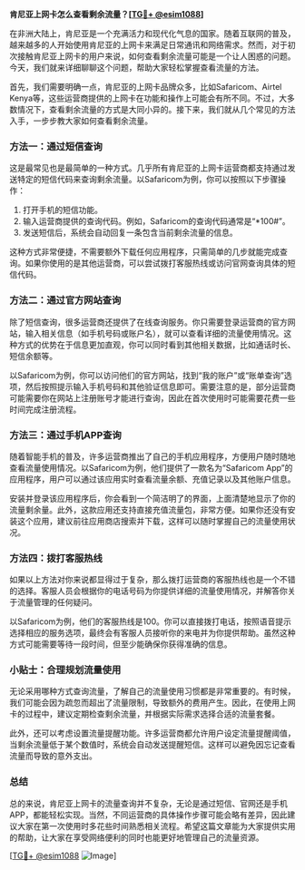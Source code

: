 **肯尼亚上网卡怎么查看剩余流量？[[TG💪+ @esim1088](https://t.me/s/esim1088)]**

在非洲大陆上，肯尼亚是一个充满活力和现代化气息的国家。随着互联网的普及，越来越多的人开始使用肯尼亚的上网卡来满足日常通讯和网络需求。然而，对于初次接触肯尼亚上网卡的用户来说，如何查看剩余流量可能是一个让人困惑的问题。今天，我们就来详细聊聊这个问题，帮助大家轻松掌握查看流量的方法。

首先，我们需要明确一点，肯尼亚的上网卡品牌众多，比如Safaricom、Airtel Kenya等，这些运营商提供的上网卡在功能和操作上可能会有所不同。不过，大多数情况下，查看剩余流量的方式是大同小异的。接下来，我们就从几个常见的方法入手，一步步教大家如何查看剩余流量。

### 方法一：通过短信查询

这是最常见也是最简单的一种方式。几乎所有肯尼亚的上网卡运营商都支持通过发送特定的短信代码来查询剩余流量。以Safaricom为例，你可以按照以下步骤操作：

1. 打开手机的短信功能。
2. 输入运营商提供的查询代码。例如，Safaricom的查询代码通常是“*100#”。
3. 发送短信后，系统会自动回复一条包含当前剩余流量的信息。

这种方式非常便捷，不需要额外下载任何应用程序，只需简单的几步就能完成查询。如果你使用的是其他运营商，可以尝试拨打客服热线或访问官网查询具体的短信代码。

### 方法二：通过官方网站查询

除了短信查询，很多运营商还提供了在线查询服务。你只需要登录运营商的官方网站，输入相关信息（如手机号码或账户名），就可以查看详细的流量使用情况。这种方式的优势在于信息更加直观，你可以同时看到其他相关数据，比如通话时长、短信余额等。

以Safaricom为例，你可以访问他们的官方网站，找到“我的账户”或“账单查询”选项，然后按照提示输入手机号码和其他验证信息即可。需要注意的是，部分运营商可能需要你在网站上注册账号才能进行查询，因此在首次使用时可能需要花费一些时间完成注册流程。

### 方法三：通过手机APP查询

随着智能手机的普及，许多运营商推出了自己的手机应用程序，方便用户随时随地查看流量使用情况。以Safaricom为例，他们提供了一款名为“Safaricom App”的应用程序，用户可以通过该应用实时查看流量余额、充值记录以及其他账户信息。

安装并登录该应用程序后，你会看到一个简洁明了的界面，上面清楚地显示了你的流量剩余量。此外，这款应用还支持直接充值流量包，非常方便。如果你还没有安装这个应用，建议前往应用商店搜索并下载，这样可以随时掌握自己的流量使用状况。

### 方法四：拨打客服热线

如果以上方法对你来说都显得过于复杂，那么拨打运营商的客服热线也是一个不错的选择。客服人员会根据你的电话号码为你提供详细的流量使用情况，并解答你关于流量管理的任何疑问。

以Safaricom为例，他们的客服热线是100。你可以直接拨打电话，按照语音提示选择相应的服务选项，最终会有客服人员接听你的来电并为你提供帮助。虽然这种方式可能需要等待一段时间，但至少能确保你获得准确的信息。

### 小贴士：合理规划流量使用

无论采用哪种方式查询流量，了解自己的流量使用习惯都是非常重要的。有时候，我们可能会因为疏忽而超出了流量限制，导致额外的费用产生。因此，在使用上网卡的过程中，建议定期检查剩余流量，并根据实际需求选择合适的流量套餐。

此外，还可以考虑设置流量提醒功能。许多运营商都允许用户设定流量提醒阈值，当剩余流量低于某个数值时，系统会自动发送提醒短信。这样可以避免因忘记查看流量而导致的意外支出。

### 总结

总的来说，肯尼亚上网卡的流量查询并不复杂，无论是通过短信、官网还是手机APP，都能轻松实现。当然，不同运营商的具体操作步骤可能会略有差异，因此建议大家在第一次使用时多花些时间熟悉相关流程。希望这篇文章能为大家提供实用的帮助，让大家在享受网络便利的同时也能更好地管理自己的流量资源。

[[TG💪+ @esim1088](https://t.me/s/esim1088) ![Image](https://i.postimg.cc/4NQfJmqS/Snipaste-2025-05-13-00-14-12.png)]